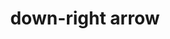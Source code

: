 ---
layout: symbols
title: down-right arrow
emoji: down_right_arrow
permalink: ↘.html
image: assets/img/3moji/down_right_arrow.png
---